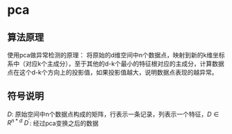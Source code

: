 # pca
## 算法原理
使用pca做异常检测的原理：
将原始的d维空间中n个数据点，映射到新的k维坐标系中（对应k个主成分），至于其他的d-k个最小的特征根对应的主成分，计算数据点在这个d-k个方向上的投影值，如果投影值越大，说明数据点表现的越异常。
## 符号说明
$D$: 原始空间中n个数据点构成的矩阵，行表示一条记录，列表示一个特征，$D \in R^{n * d}$
$D^'$: 经过pca变换之后的数据